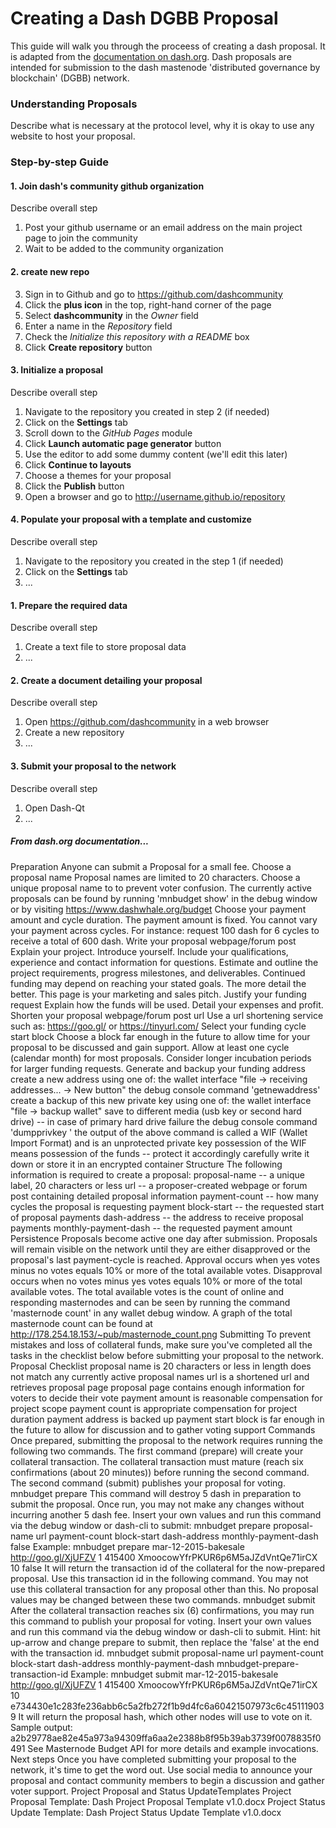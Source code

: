 # Creating a Dash DGBB Proposal

This guide will walk you through the proceess of creating a dash proposal. It is adapted from the [documentation on dash.org](https://dashpay.atlassian.net/wiki/display/DOC/Using+Decentralized+Governance%3A+Proposals,+Voting,+and+Budgets).  Dash proposals are intended for submission to the dash mastenode 'distributed governance by blockchain' (DGBB) network.

### Understanding Proposals

Describe what is necessary at the protocol level, why it is okay to use any website to host your proposal.

### Step-by-step Guide

#### 1. Join dash's community github organization

Describe overall step

1. Post your github username or an email address on the main project page to join the community
2. Wait to be added to the community organization

#### 2. create new repo
3. Sign in to Github and go to https://github.com/dashcommunity
4. Click the **plus icon** in the top, right-hand corner of the page
5. Select **dashcommunity** in the *Owner* field
6. Enter a name in the *Repository* field
7. Check the *Initialize this repository with a README* box
8. Click **Create repository** button

#### 3. Initialize a proposal

Describe overall step

1. Navigate to the repository you created in step 2 (if needed)
2. Click on the **Settings** tab
3. Scroll down to the *GitHub Pages* module
4. Click **Launch automatic page generator** button
5. Use the editor to add some dummy content (we'll edit this later)
6. Click **Continue to layouts**
7. Choose a themes for your proposal 
8. Click the **Publish** button
9. Open a browser and go to http://username.github.io/repository

#### 4. Populate your proposal with a template and customize

Describe overall step

1. Navigate to the repository you created in the step 1 (if needed)
2. Click on the **Settings** tab
2. ...


#### 1. Prepare the required data

Describe overall step

1. Create a text file to store proposal data
2. ...


#### 2. Create a document detailing your proposal 

Describe overall step

1. Open https://github.com/dashcommunity in a web browser
2. Create a new repository
2. ...


#### 3. Submit your proposal to the network

Describe overall step

1. Open Dash-Qt
2. ...


##### From dash.org documentation...

Preparation
Anyone can submit a Proposal for a small fee.
Choose a proposal name
Proposal names are limited to 20 characters.
Choose a unique proposal name to to prevent voter confusion.
The currently active proposals can be found by running 'mnbudget show' in the debug window or by visiting https://www.dashwhale.org/budget
Choose your payment amount and cycle duration.
The payment amount is fixed. You cannot vary your payment across cycles.
For instance: request 100 dash for 6 cycles to receive a total of 600 dash.
Write your proposal webpage/forum post
Explain your project.
Introduce yourself. Include your qualifications, experience and contact information for questions.
Estimate and outline the project requirements, progress milestones, and deliverables.
Continued funding may depend on reaching your stated goals.
The more detail the better. This page is your marketing and sales pitch.
Justify your funding request
Explain how the funds will be used. Detail your expenses and profit.
Shorten your proposal webpage/forum post url
Use a url shortening service such as: https://goo.gl/ or https://tinyurl.com/
Select your funding cycle start block
Choose a block far enough in the future to allow time for your proposal to be discussed and gain support. 
Allow at least one cycle (calendar month) for most proposals.
Consider longer incubation periods for larger funding requests.
Generate and backup your funding address
create a new address using one of:
the wallet interface "file -> receiving addresses... -> New button"
the debug console command 'getnewaddress'
create a backup of this new private key using one of:
the wallet interface "file -> backup wallet"
save to different media (usb key or second hard drive) -- in case of primary hard drive failure
the debug console command 'dumpprivkey <payment address>'
the output of the above command is called a WIF (Wallet Import Format) and is an unprotected private key
possession of the WIF means possession of the funds -- protect it accordingly
carefully write it down or
store it in an encrypted container
Structure
The following information is required to create a proposal:
proposal-name -- a unique label, 20 characters or less
url -- a proposer-created webpage or forum post containing detailed proposal information
payment-count -- how many cycles the proposal is requesting payment
block-start -- the requested start of proposal payments
dash-address -- the address to receive proposal payments
monthly-payment-dash -- the requested payment amount
Persistence
Proposals become active one day after submission.
Proposals will remain visible on the network until they are either disapproved or the proposal's last payment-cycle is reached.
Approval occurs when yes votes minus no votes equals 10% or more of the total available votes.
Disapproval occurs when no votes minus yes votes equals 10% or more of the total available votes.
The total available votes is the count of online and responding masternodes and can be seen by running the command 'masternode count' in any wallet debug window. A graph of the total masternode count can be found at http://178.254.18.153/~pub/masternode_count.png
Submitting
To prevent mistakes and loss of collateral funds, make sure you've completed all the tasks in the checklist below before submitting your proposal to the network.
Proposal Checklist
proposal name
is 20 characters or less in length
does not match any currently active proposal names
url
is a shortened url and retrieves proposal page
proposal page
contains enough information for voters to decide their vote
payment amount
is reasonable compensation for project scope
payment count
is appropriate compensation for project duration
payment address
is backed up
payment start block
is far enough in the future to allow for discussion and to gather voting support
Commands
Once prepared, submitting the proposal to the network requires running the following two commands.
The first command (prepare) will create your collateral transaction.
The collateral transaction must mature (reach six confirmations (about 20 minutes)) before running the second command.
The second command (submit) publishes your proposal for voting.
mnbudget prepare
This command will destroy 5 dash in preparation to submit the proposal.  Once run, you may not make any changes without incurring another 5 dash fee.
Insert your own values and run this command via the debug window or dash-cli to submit:
       mnbudget prepare proposal-name url payment-count block-start dash-address monthly-payment-dash false
Example: mnbudget prepare mar-12-2015-bakesale http://goo.gl/XjUFZV 1 415400 XmoocowYfrPKUR6p6M5aJZdVntQe71irCX 10 false
It will return the transaction id of the collateral for the now-prepared proposal. Use this transaction id in the following command. You may not use this collateral transaction for any proposal other than this. No proposal values may be changed between these two commands.
mnbudget submit
After the collateral transaction reaches six (6) confirmations, you may run this command to publish your proposal for voting.
Insert your own values and run this command via the debug window or dash-cli to submit.
Hint: hit up-arrow and change prepare to submit, then replace the 'false' at the end with the transaction id. 
       mnbudget submit proposal-name url payment-count block-start dash-address monthly-payment-dash mnbudget-prepare-transaction-id
Example: mnbudget submit mar-12-2015-bakesale http://goo.gl/XjUFZV 1 415400 XmoocowYfrPKUR6p6M5aJZdVntQe71irCX 10 e734430e1c283fe236abb6c5a2fb272f1b9d4fc6a60421507973c6c451119039
It will return the proposal hash, which other nodes will use to vote on it. Sample output: a2b29778ae82e45a973a94309ffa6aa2e2388b8f95b39ab3739f0078835f0491 
See Masternode Budget API for more details and example invocations.
Next steps
Once you have completed submitting your proposal to the network, it's time to get the word out.
Use social media to announce your proposal and contact community members to begin a discussion and gather voter support.
Project Proposal and Status UpdateTemplates
Project Proposal Template: Dash Project Proposal Template v1.0.docx
Project Status Update Template: Dash Project Status Update Template v1.0.docx
